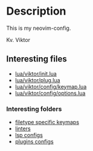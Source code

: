 # Description 

This is my neovim-config. 

Kv. Viktor

## Interesting files

- [lua/viktor/init.lua](lua/viktor/init.lua)
- [lua/viktor/plug.lua](lua/viktor/plug.lua)
- [lua/viktor/config/keymap.lua](lua/viktor/config/keymap.lua)
- [lua/viktor/config/options.lua](lua/viktor/config/options.lua)

### Interesting folders

- [filetype specific keymaps](lua/viktor/config/keymaps/)
- [linters](lua/viktor/config/linters/)
- [lsp configs](lua/viktor/lsp/)
- [plugins configs](after/plugin/)
